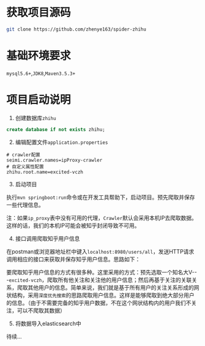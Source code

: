 # 获取项目源码

```bash
git clone https://github.com/zhenye163/spider-zhihu
```

# 基础环境要求

`mysql5.6+`,`JDK8`,`Maven3.5.3+`

# 项目启动说明

1. 创建数据库`zhihu`

```sql
create database if not exists zhihu;
```

2. 编辑配置文件`application.properties`

```
# crawler配置
seimi.crawler.names=ipProxy-crawler
# 自定义属性配置
zhihu.root.name=excited-vczh
```

3. 启动项目

执行`mvn springboot:run`命令或在开发工具帮助下，启动项目。预先爬取并保存一些代理信息。

注：如果`ip_proxy`表中没有可用的代理，`Crawler`默认会采用本机IP去爬取数据。这样的话，我们的本机IP可能会被知乎封闭导致不可用。


4. 接口调用爬取知乎用户信息

在postman或浏览器地址栏中键入`localhost:8980/users/all`，发送HTTP请求调用相应的接口来获取并保存知乎用户信息。思路如下：

要爬取知乎用户信息的方式有很多种。这里采用的方式：预先选取一个知名大V---`excited-vczh`，爬取所有他关注和关注他的用户信息；然后再基于关注的关联关系，爬取其他用户的信息。简单来说，我们就是基于所有用户的关注关系形成的网状结构，采用`深度优先搜索`的思路爬取用户信息。这样是能够爬取到绝大部分用户的信息。（由于不需要完备的知乎用户数据，不在这个网状结构内的用户我们不关注，可以不爬取其数据）

5. 将数据导入elasticsearch中

待续...